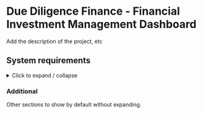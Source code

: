 



<!-- 
- [x] 
- [ ]
- [ ] 
- [ ] 
- [ ] 
- [ ] 
- [ ] 
- [ ] 
-->

# Due Diligence Finance - Financial Investment Management Dashboard
Add the description of the project, etc


## <strong>System requirements</strong>

<details>

<summary> 
Click to expand / collapse
</summary>

### Functional requirements:

<details style="margin-left: 20px"> 
<summary><strong> System Authorization</strong></summary>

- [ ] System will authenticate users using JWT token authentication
- [ ] User actions within the system will be authorized based on their assigned role's permission list
- [ ] The system will automatically log out users after a period of inactivity
- [ ] The system will prevent actions from sources without the proper authorization
- [ ] The system will provide logs for authentication based actions / events
- [ ] 
</details>

<details style="margin-left: 20px"> 
<summary><strong> Application Front-end Requirements (React, JS/TS based)</strong></summary>

- [ ] The web application will provide a login dashboard that can be accessed via the provided web-link once the application is live.
- [ ] The system will provide the user with a front end dashboard that is customized to display actions appropriate to their specific account's permissions.
- [ ] 
</details>

<details style="margin-left: 20px"> 
<summary><strong> Application Core / Back-end Requirements (Java Spring Boot based)</strong></summary>

<details style="margin-left: 40px"> 
<summary><strong> Shared / General UserAccount requirements</strong></summary>

> - [ ] The system will provide support for the following UserAccount role types, Guest, Client, Employee, and Admin. (Ideally using enum values)
> - [ ] A user of the system can create their initial UserAccount if they do not have one. They will use their email address, and provide the system with a password for the new UserAccount.
> - [ ] Relevant password standards will be enforced for all UserAccount passwords
> - [ ] A newly created UserAccount will automatically be set to the guest UserAccount role type.
> - [ ] The system will provide the option for a user to register for a new UserAccount by providing their email, name, and a valid password.
> - [ ] An authenticated user with an active session will be able to update their profile information
> - [ ] The system will provide a mechanism for users to reset their UserAccount password
> - [ ] 

</details>

<!-- Comments etc -->


<details style="margin-left: 40px"> 
<summary><strong> Guest Role UserAccount:</strong></summary>

> - [ ] A UserAccount of the role type Guest can request that an admin or employee confirms their account creation and upgrades their UserAccount role from Guest to Client (or admin can directly set the account to employee etc as needed)
> - [ ] 


</details>




<details style="margin-left: 40px"> 
<summary><strong> Client Role UserAccount:</strong></summary>

> - [ ] The system will provide the mechanism to assign/pair a Client UserAccount to an Employee UserAccount
> - [ ] The system will provide the ability to sort and search for specific client UserAccounts based on relevant criterias
> - [ ] The system will allow a Client UserAccount's information to be updated in the system
> - [ ] The system will automatically provide a Client ID value to UserAccounts with the Client role
> - [ ] The system will allow the creation of new Client accounts through the upgrade of a Guest account (managed/approved by an Employee or Admin account type)

</details>

<details style="margin-left: 40px"> 
<summary><strong> Employee Role UserAccount:</strong></summary>

> - [ ] A UserAccount of the role type Employee can approve a request submitted by a UserAccount of the Guest role type to have their account's role upgraded to the Client type.
> - [ ] 

</details>

<details style="margin-left: 40px"> 
<summary><strong> Admin Role UserAccount:</strong></summary>

> - [ ] A UserAccount of the role type Admin can approve a request submitted by a UserAccount of the Guest role type to have their account's role upgraded to the Client type.
> - [ ] An Admin account will be able to view, update, and delete UserAccounts from the system manually in the dashboard
> - [ ] The system will provide the mechanism for assigning role values to UserAccounts
> - [ ] 

</details>






</details>

### Non-Functional Requirements:

<details style="margin-left: 20px"> 
<summary><strong> Maintainability </strong></summary>

- [ ] The system should be developed using TDD based coding practices
- [ ] The system will contain a high percentage of automated test coverage
- [ ] The system will include detailed code documentation
- [ ] The system will implement and utilize logging for troubleshooting where necessary
- [ ] Coding will follow industry best practices for Java Spring boot
</details>


<details style="margin-left: 20px"> 
<summary><strong> System Usability:</strong></summary>

- [ ] The user interface provided should be intuitive enough to be used without any prior knowledge of the system.
- [ ] The system should be efficient and usable across multiple platforms
- [ ] Error messages provided in the front end interface to users should be intuitive and give helpful responses related to the error occurring
- [ ] 

</details>


<details style="margin-left: 20px"> 
<summary><strong> Reliability: </strong></summary>

- [ ] Handles all errors gracefully (implements custom error handling)
- [ ] Data persistence properly utilizes transactions for rollbacks in the event of operation failures
- [ ] 

</details>

### Technical Requirements

<details style="margin-left: 20px"> 
<summary><strong> Architecture Requirements:</strong></summary>

- [ ] Spring Boot
- [ ] RESTful APIs utilized for communication between layers
- [ ] Layered architecture (with core, backend, frontend modules)
- [ ] Front-end built & implemented using React JS/TS
- [ ] 
</details>





<details style="margin-left: 20px"> 
<summary><strong> Database & Data Persistence:</strong></summary>

- [ ] The system will utilize MySQL / MariaDB for remote data persistence
- [ ] Data access for the core / backend application implemented using Spring Data JPA
- [ ] 


</details>


<details style="margin-left: 20px"> 
<summary><strong> Testing: </strong></summary>

- [ ] All system business logic should include unit tests
- [ ] All API endpoints should be adequately tested with integration tests
- [ ] Testing should appropriately implement mocking for isolation of tests
- [ ] The system should provide test coverage data metrics
- [ ] The system will implement continuous integration via GitHub Actions
- [ ] 

</details>





</details>

### Additional 
Other sections to show by default without expanding.





